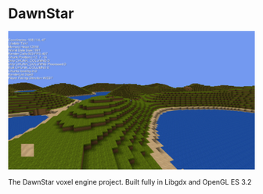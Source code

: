 <h1>DawnStar</h1>
<img src="screenshot60.png" title="Voxel Banner">
<P>
  The DawnStar voxel engine project. Built fully in Libgdx 
  and OpenGL ES 3.2
</P>
